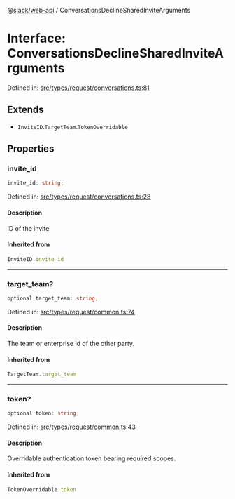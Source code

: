 [@slack/web-api](../index.md) / ConversationsDeclineSharedInviteArguments

# Interface: ConversationsDeclineSharedInviteArguments

Defined in: [src/types/request/conversations.ts:81](https://github.com/slackapi/node-slack-sdk/blob/main/packages/web-api/src/types/request/conversations.ts#L81)

## Extends

- `InviteID`.`TargetTeam`.`TokenOverridable`

## Properties

### invite\_id

```ts
invite_id: string;
```

Defined in: [src/types/request/conversations.ts:28](https://github.com/slackapi/node-slack-sdk/blob/main/packages/web-api/src/types/request/conversations.ts#L28)

#### Description

ID of the invite.

#### Inherited from

```ts
InviteID.invite_id
```

***

### target\_team?

```ts
optional target_team: string;
```

Defined in: [src/types/request/common.ts:74](https://github.com/slackapi/node-slack-sdk/blob/main/packages/web-api/src/types/request/common.ts#L74)

#### Description

The team or enterprise id of the other party.

#### Inherited from

```ts
TargetTeam.target_team
```

***

### token?

```ts
optional token: string;
```

Defined in: [src/types/request/common.ts:43](https://github.com/slackapi/node-slack-sdk/blob/main/packages/web-api/src/types/request/common.ts#L43)

#### Description

Overridable authentication token bearing required scopes.

#### Inherited from

```ts
TokenOverridable.token
```
